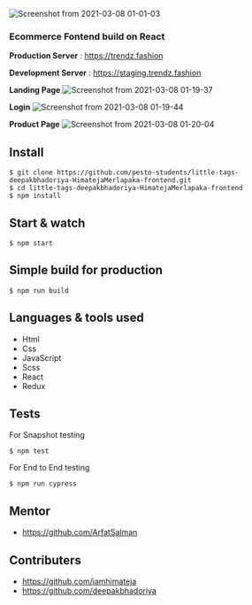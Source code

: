 ![Screenshot from 2021-03-08 01-01-03](https://user-images.githubusercontent.com/48173231/110252183-2eb95d80-7faa-11eb-8be8-c8eae8ed82c3.png)

### Ecommerce Fontend build on React

**Production Server** :  https://trendz.fashion

**Development Server** :  https://staging.trendz.fashion


**Landing Page**
![Screenshot from 2021-03-08 01-19-37](https://user-images.githubusercontent.com/48173231/110252667-8062e780-7fac-11eb-80b2-3257668ec2b1.png)

**Login**
![Screenshot from 2021-03-08 01-19-44](https://user-images.githubusercontent.com/48173231/110252663-7f31ba80-7fac-11eb-8b25-19dcd38d3f66.png)

**Product Page**
![Screenshot from 2021-03-08 01-20-04](https://user-images.githubusercontent.com/48173231/110252659-7c36ca00-7fac-11eb-8659-8a450b426a70.png)


## Install

    $ git clone https://github.com/pesto-students/little-tags-deepakbhadoriya-HimatejaMerlapaka-frontend.git
    $ cd little-tags-deepakbhadoriya-HimatejaMerlapaka-frontend
    $ npm install

## Start & watch

    $ npm start

## Simple build for production

    $ npm run build

## Languages & tools used

- Html
- Css
- JavaScript
- Scss
- React
- Redux

## Tests
For Snapshot testing

    $ npm test

For End to End testing

    $ npm run cypress

## Mentor
- https://github.com/ArfatSalman

## Contributers
- https://github.com/iamhimateja
- https://github.com/deepakbhadoriya
